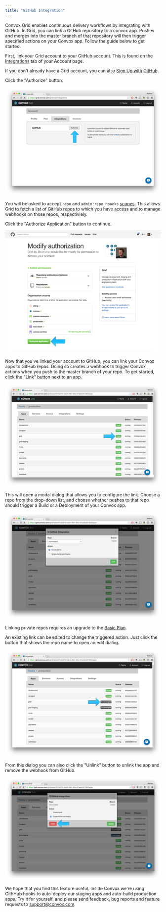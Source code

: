 ```yaml
---
title: "GitHub Integration"
---
```


Convox Grid enables continuous delivery workflows by integrating with GitHub. In Grid, you can link a GitHub repository to a convox app. Pushes and merges into the master branch of that repository will then trigger specified actions on your Convox app. Follow the guide below to get started.

First, link your Grid account to your GitHub account. This is found on the [Integrations](https://grid.convox.com/grid/user/integrations) tab of your Account page.

<div class="block-callout block-show-callout type-info">
  <p>If you don't already have a Grid account, you can also <a href="https://grid.convox.com/grid/signup">Sign Up with GitHub</a>.</p>
</div>

Click the "Authorize" button.

![link account button](/assets/images/docs/github-integration/link-account-button.png)

You will be asked to accept `repo` and `admin:repo_hoooks` [scopes](https://developer.github.com/v3/oauth/#scopes). This allows Grid to fetch a list of GitHub repos to which you have access and to manage webhooks on those repos, respectiviely.

Click the "Authorize Application" button to continue.

![authorize application](/assets/images/docs/github-integration/authorize-application.png)

Now that you've linked your account to GitHub, you can link your Convox apps to GitHub repos. Doing so creates a webhook to trigger Convox actions when you push to the master branch of your repo. To get started, click the "Link" button next to an app.

![link application](/assets/images/docs/github-integration/link-application.png)

This will open a modal dialog that allows you to configure the link. Choose a repo from the drop-down list, and choose whether pushes to that repo should trigger a Build or a Deployment of your Convox app.

![create modal](/assets/images/docs/github-integration/create-modal.png)

<div class="block-callout block-show-callout type-info">
  <p>Linking private repos requires an upgrade to the <a href="https://grid.convox.com/pricing">Basic Plan</a>.</p>
</div>

An existing link can be edited to change the triggered action. Just click the button that shows the repo name to open an edit dialog.

![edit github hook button](/assets/images/docs/github-integration/edit-gh-hook-button.png)

From this dialog you can also click the "Unlink" button to unlink the app and remove the webhook from GitHub.

![unlink application](/assets/images/docs/github-integration/unlink-application.png)

We hope that you find this feature useful. Inside Convox we're using GithHub hooks to auto-deploy our staging apps and auto-build production apps. Try it for yourself, and please send feedback, bug reports and feature requests to [support@convox.com](mailto:support@convox.com).
